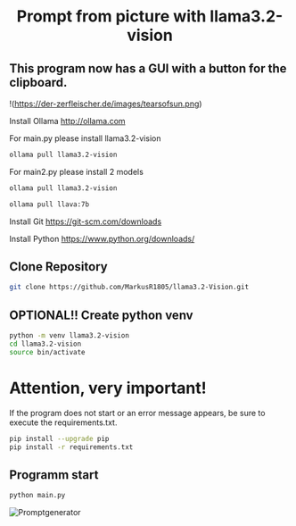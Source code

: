 <div align=center><h1>Prompt from picture with llama3.2-vision</h1></div>

## This program now has a GUI with a button for the clipboard.

!(https://der-zerfleischer.de/images/tearsofsun.png)

Install Ollama
<http://ollama.com>

For main.py please install llama3.2-vision

```sh
ollama pull llama3.2-vision
```

For main2.py please install 2 models

```sh
ollama pull llama3.2-vision
```
```sh
ollama pull llava:7b
```

Install Git
<https://git-scm.com/downloads>

Install Python
<https://www.python.org/downloads/>

<h2>Clone Repository</h2>

```sh
git clone https://github.com/MarkusR1805/llama3.2-Vision.git
```

<h2>OPTIONAL!! Create python venv</h2>

```sh
python -m venv llama3.2-vision
cd llama3.2-vision
source bin/activate
```

<h1>Attention, very important!</h1>
If the program does not start or an error message appears, be sure to execute the requirements.txt.

```sh
pip install --upgrade pip
pip install -r requirements.txt
```

<h2>Programm start</h2>

```sh
python main.py
```

![Promptgenerator](https://image.civitai.com/xG1nkqKTMzGDvpLrqFT7WA/26f2122f-6738-45e1-bcf9-0e62f281622c/original=true,quality=90/36686347.jpeg)
